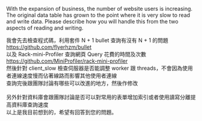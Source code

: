 With the expansion of business, the number of website users is increasing. The original data table has grown to the point where it is very slow to read and write data. Please describe how you will handle this from the two aspects of reading and writing.

我會先去檢查程式碼，利用套件 N + 1 bullet 查詢有沒有 N + 1 的問題<br/>
https://github.com/flyerhzm/bullet<br/>
以及 Rack-mini-Profiler 查詢網頁 Query 花費的時間及次數<br/>
https://github.com/MiniProfiler/rack-mini-profiler<br/>
然後針對 client_slow 檢查伺服器是否能調整 worker 跟 threads，不會因為使用者連線速度慢而佔著線路而影響其他使用者連線<br/>
查詢完後跟團隊討論有哪些可以改進的地方，然後作修改<br/><br/>
另外針對資料庫會跟團隊討論是否可以對常用的表單增加索引或者使用讀寫分離提高資料庫查詢速度<br/>
以上是我目前想到的，希望有回答到您的問題。
